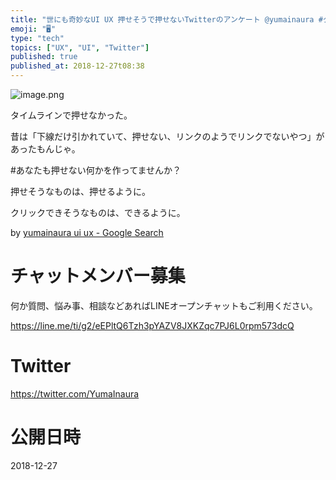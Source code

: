 ```yaml
---
title: "世にも奇妙なUI UX 押せそうで押せないTwitterのアンケート @yumainaura #クリック #できない"
emoji: "🖥"
type: "tech"
topics: ["UX", "UI", "Twitter"]
published: true
published_at: 2018-12-27t08:38
---
```


![image.png](https://qiita-image-store.s3.amazonaws.com/0/89618/9100c67a-440f-e069-c93d-d3ae68912a0d.png)

タイムラインで押せなかった。

昔は「下線だけ引かれていて、押せない、リンクのようでリンクでないやつ」があったもんじゃ。

#あなたも押せない何かを作ってませんか？

押せそうなものは、押せるように。

クリックできそうなものは、できるように。

by [yumainaura ui ux - Google Search](https://www.google.co.jp/search?q=yumainaura+ui+ux&oq=yumainaura+ui+ux&aqs=chrome..69i57j69i61j69i60l2j69i64l2.4617j0j7&sourceid=chrome&ie=UTF-8)








<!-- Update From Qiita API -->

# チャットメンバー募集


何か質問、悩み事、相談などあればLINEオープンチャットもご利用ください。

https://line.me/ti/g2/eEPltQ6Tzh3pYAZV8JXKZqc7PJ6L0rpm573dcQ





# Twitter


https://twitter.com/YumaInaura


<!-- Update From Qiita API -->



# 公開日時

2018-12-27
